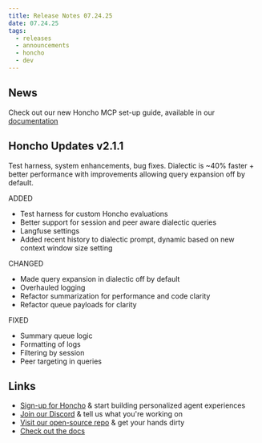 ```yaml
---
title: Release Notes 07.24.25
date: 07.24.25
tags:
  - releases
  - announcements
  - honcho
  - dev
---
```


## News

Check out our new Honcho MCP set-up guide, available in our [documentation](https://docs.honcho.dev/v2/guides/mcp)

## Honcho Updates v2.1.1

Test harness, system enhancements, bug fixes. Dialectic is ~40% faster + better performance with improvements allowing query expansion off by default.

ADDED

- Test harness for custom Honcho evaluations
- Better support for session and peer aware dialectic queries
- Langfuse settings
- Added recent history to dialectic prompt, dynamic based on new context window size setting

CHANGED

- Made query expansion in dialectic off by default
- Overhauled logging
- Refactor summarization for performance and code clarity
- Refactor queue payloads for clarity

FIXED

- Summary queue logic
- Formatting of logs
- Filtering by session
- Peer targeting in queries

## Links

- [Sign-up for Honcho](https://app.honcho.dev/) & start building personalized agent experiences
- [Join our Discord](https://discord.gg/honcho) & tell us what you're working on
- [Visit our open-source repo](https://github.com/plastic-labs/honcho) & get your hands dirty
- [Check out the docs](https://docs.honcho.dev)
